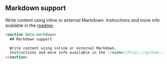 ## Markdown support

Write content using inline or external Markdown.
Instructions and more info available in the [readme](https://github.com/hakimel/reveal.js#markdown).

```markdown
<section data-markdown>
  ## Markdown support

  Write content using inline or external Markdown.
  Instructions and more info available in the [readme](https://github.com/hakimel/reveal.js#markdown).
</section>
```
